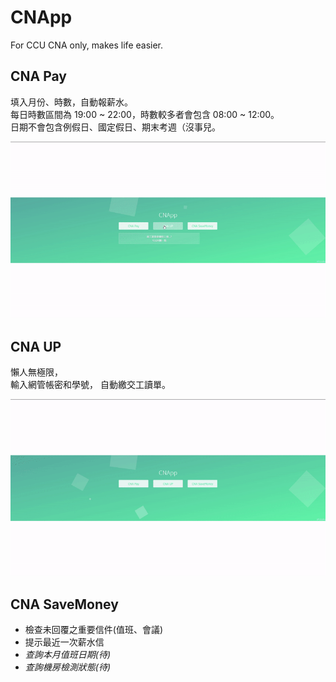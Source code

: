 CNApp
===

For CCU CNA only, makes life easier.

## CNA Pay

填入月份、時數，自動報薪水。  
每日時數區間為 19:00 ~ 22:00，時數較多者會包含 08:00 ~ 12:00。  
日期不會包含例假日、國定假日、期末考週（沒事兒。  

![ff](./demo/cnapay.gif)

## CNA UP

懶人無極限，  
輸入網管帳密和學號，
自動繳交工讀單。  

![ff](./demo/cnaup.gif)  


## CNA SaveMoney

+ 檢查未回覆之重要信件(值班、會議)
+ 提示最近一次薪水信
+ *查詢本月值班日期(待)*
+ *查詢機房檢測狀態(待)*

 
